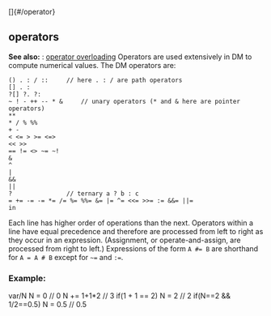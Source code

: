 []{#/operator}
## operators
**See also:**
:   [operator overloading](#/operator/overload)
Operators are used extensively in DM to compute numerical values.
The DM operators are:
``` dmcode
() . : / ::     // here . : / are path operators
[] . :
?[] ?. ?:
~ ! - ++ -- * &     // unary operators (* and & here are pointer operators)
**
* / % %%
+ -
< <= > >= <=>
<< >>
== != <> ~= ~!
&
^
|
&&
||
?               // ternary a ? b : c
= += -= -= *= /= %= %%= &= |= ^= <<= >>= := &&= ||=
in
```
Each line has higher order of operations than the next. Operators within
a line have equal precedence and therefore are processed from left to
right as they occur in an expression. (Assignment, or
operate-and-assign, are processed from right to left.)
Expressions of the form `A #= B` are shorthand for `A = A # B` except
for `~=` and `:=`.
### Example:
var/N N = 0 // 0 N += 1+1\*2 // 3 if(1 + 1 == 2) N = 2 // 2 if(N==2 &&
1/2==0.5) N = 0.5 // 0.5